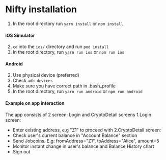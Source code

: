 # Nifty installation
1. In the root directory run `yarn install` or `npm install`

#### iOS Simulator
2.  `cd` into the `ios/` directory and run `pod install`
3.  In the root directory, run `yarn run ios` or `npm run ios`

#### Android
2. Use physical device (preferred)
3. Check `adb devices`
4. Make sure you have correct path in .bash_profile
5. In the root directory, run `yarn run android` or `npm run android`


#### Example on app interaction
The app consists of 2 screen: Login and CryptoDetail screens
1.Login screen: 
  - Enter existing address, e.g "Z1" to proceed with
2.CryptoDetail screen: 
  - Check user's current balance in "Account Balance" section
  - Send Jobcoins. E.g: fromAddress="Z1", toAddress="Alice", amount=5
  - Monitor instant change in user's balance and Balance History chart
  - Sign out
